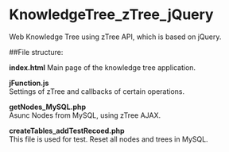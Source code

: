 KnowledgeTree_zTree_jQuery
==========================

Web Knowledge Tree using zTree API, which is based on jQuery.

##File structure:

**index.html**
Main page of the knowledge tree application.

**jFunction.js**  
Settings of zTree and callbacks of certain operations.

**getNodes_MySQL.php**  
Asunc Nodes from MySQL, using zTree AJAX.

**createTables_addTestRecoed.php**  
This file is used for test. Reset all nodes and trees in MySQL.

